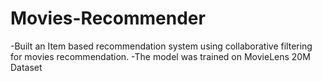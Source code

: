 # Movies-Recommender
-Built an Item based recommendation system using collaborative filtering for movies recommendation.
-The model was trained on MovieLens 20M Dataset
